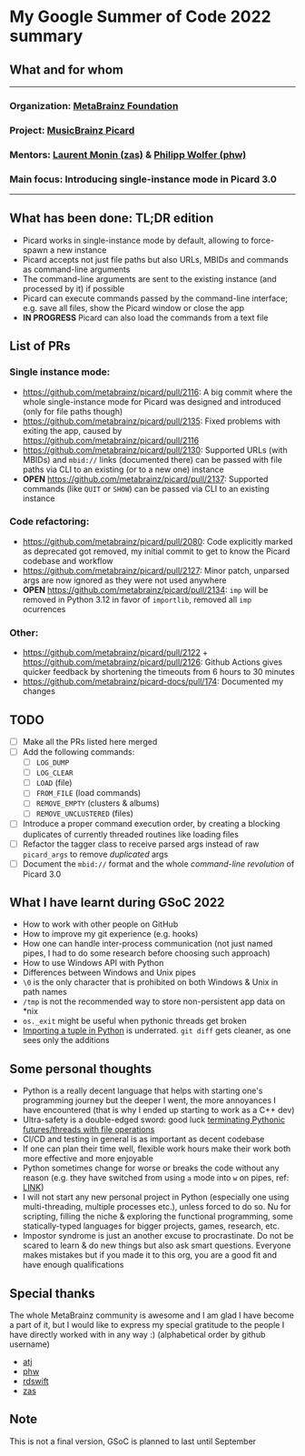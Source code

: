 # My Google Summer of Code 2022 summary

## What and for whom
---
### Organization: [MetaBrainz Foundation](https://github.com/metabrainz)
### Project: [MusicBrainz Picard](https://github.com/metabrainz/picard)
### Mentors: [Laurent Monin (zas)](https://github.com/zas) & [Philipp Wolfer (phw)](https://github.com/phw)
### Main focus: Introducing single-instance mode in Picard 3.0
---
## What has been done: TL;DR edition
- Picard works in single-instance mode by default, allowing to force-spawn a new instance
- Picard accepts not just file paths but also URLs, MBIDs and commands as command-line arguments
- The command-line arguments are sent to the existing instance (and processed by it) if possible
- Picard can execute commands passed by the command-line interface; e.g. save all files, show the Picard window or close the app
- **IN PROGRESS** Picard can also load the commands from a text file

## List of PRs
### Single instance mode:
- https://github.com/metabrainz/picard/pull/2116: A big commit where the whole single-instance mode for Picard was designed and introduced (only for file paths though)
- https://github.com/metabrainz/picard/pull/2135: Fixed problems with exiting the app, caused by https://github.com/metabrainz/picard/pull/2116
- https://github.com/metabrainz/picard/pull/2130: Supported URLs (with MBIDs) and `mbid://` links (documented there) can be passed with file paths via CLI to an existing (or to a new one) instance
- **OPEN** https://github.com/metabrainz/picard/pull/2137: Supported commands (like `QUIT` or `SHOW`) can be passed via CLI to an existing instance

### Code refactoring:
- https://github.com/metabrainz/picard/pull/2080: Code explicitly marked as deprecated got removed, my initial commit to get to know the Picard codebase and workflow
- https://github.com/metabrainz/picard/pull/2127: Minor patch, unparsed args are now ignored as they were not used anywhere
- **OPEN** https://github.com/metabrainz/picard/pull/2134: `imp` will be removed in Python 3.12 in favor of `importlib`, removed all `imp` ocurrences

### Other:
- https://github.com/metabrainz/picard/pull/2122 + https://github.com/metabrainz/picard/pull/2126: Github Actions gives quicker feedback by shortening the timeouts from 6 hours to 30 minutes
- https://github.com/metabrainz/picard-docs/pull/174: Documented my changes

## TODO
- [ ] Make all the PRs listed here merged
- [ ] Add the following commands: 
    - [ ] `LOG_DUMP`
    - [ ] `LOG_CLEAR`
    - [ ] `LOAD`               (file)
    - [ ] `FROM_FILE`          (load commands)
    - [ ] `REMOVE_EMPTY`       (clusters & albums)
    - [ ] `REMOVE_UNCLUSTERED` (files)
- [ ] Introduce a proper command execution order, by creating a blocking duplicates of currently threaded routines like loading files
- [ ] Refactor the tagger class to receive parsed args instead of raw `picard_args` to remove *duplicated* args
- [ ] Document the `mbid://` format and the whole *command-line revolution* of Picard 3.0

## What I have learnt during GSoC 2022
- How to work with other people on GitHub
- How to improve my git experience (e.g. hooks)
- How one can handle inter-process communication (not just named pipes, I had to do some research before choosing such approach)
- How to use Windows API with Python
- Differences between Windows and Unix pipes
- `\0` is the only character that is prohibited on both Windows & Unix in path names
- `/tmp` is not the recommended way to store non-persistent app data on *nix
- `os._exit` might be useful when pythonic threads get broken
- [Importing a tuple in Python](https://github.com/django/django/blob/main/django/contrib/auth/views.py#L12-L17) is underrated. `git diff` gets cleaner, as one sees only the additions

## Some personal thoughts
- Python is a really decent language that helps with starting one's programming journey but the deeper I went, the more annoyances I have encountered (that is why I ended up starting to work as a C++ dev)
- Ultra-safety is a double-edged sword: good luck [terminating Pythonic futures/threads with file operations](https://github.com/skelly37/picard/blob/master/picard/util/pipe.py#L242-L244)
- CI/CD and testing in general is as important as decent codebase
- If one can plan their time well, flexible work hours make their work both more effective and more enjoyable
- Python sometimes change for worse or breaks the code without any reason (e.g. they have switched from using `a` mode into `w` on pipes, ref: [LINK](https://www.mail-archive.com/python-bugs-list@python.org/msg280900.html))
- I will not start any new personal project in Python (especially one using multi-threading, multiple processes etc.), unless forced to do so. Nu for scripting, filling the niche & exploring the functional programming, some statically-typed languages for bigger projects, games, research, etc.
- Impostor syndrome is just an another excuse to procrastinate. Do not be scared to learn & do new things but also ask smart questions. Everyone makes mistakes but if you made it to this org, you are a good fit and have enough qualifications


## Special thanks
The whole MetaBrainz community is awesome and I am glad I have become a part of it, but I would like to express my special gratitude to the people I have directly worked with in any way :) (alphabetical order by github username)

- [atj](https://github.com/atj)
- [phw](https://github.com/phw)
- [rdswift](https://github.com/rdswift)
- [zas](https://github.com/zas)

## Note
This is not a final version, GSoC is planned to last until September

